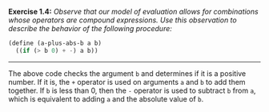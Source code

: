 **Exercise 1.4:** *Observe that our model of evaluation allows for combinations
whose operators are compound expressions. Use this observation to describe the
behavior of the following procedure:*

```scheme
(define (a-plus-abs-b a b)
  ((if (> b 0) + -) a b))
```

---

The above code checks the argument `b` and determines if it is a positive number.
If it is, the `+` operator is used on arguments `a` and `b` to add them together.
If `b` is less than 0, then the `-` operator is used to subtract `b` from `a`,
which is equivalent to adding `a` and the absolute value of `b`.
